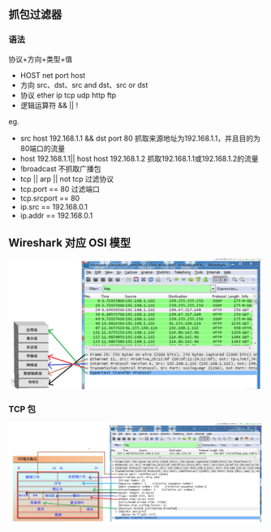 ## 抓包过滤器

### 语法
协议+方向+类型+值

- HOST net port host
- 方向 src、dst、src and dst、src or dst
- 协议 ether ip tcp udp http ftp
- 逻辑运算符 && || !

eg.
- src host 192.168.1.1 && dst port 80 抓取来源地址为192.168.1.1，并且目的为80端口的流量
- host 192.168.1.1|| host host 192.168.1.2 抓取192.168.1.1或192.168.1.2的流量
- !broadcast 不抓取广播包
- tcp || arp || not tcp 过滤协议
- tcp.port == 80 过滤端口
- tcp.srcport == 80
- ip.src == 192.168.0.1
- ip.addr == 192.168.0.1


## Wireshark 对应 OSI 模型
![Alt text](assets/image.png)

### TCP 包
![Alt text](assets/image-1.png)
